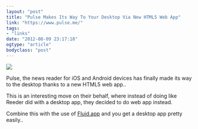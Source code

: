 ```yaml
---
layout: "post"
title: "Pulse Makes Its Way To Your Desktop Via New HTML5 Web App"
link: "https://www.pulse.me/"
tags: 
- "links"
date: "2012-08-09 23:17:18"
ogtype: "article"
bodyclass: "post"
---
```


![](http://cdn.rogerstringer.com/media/pulse.jpg)

Pulse, the news reader for iOS and Android devices has finally made its way to the desktop thanks to a new HTML5 web app..

This is an interesting move on their behalf, where instead of doing like Reeder did with a desktop app, they decided to do web app instead.

Combine this with the use of [Fluid.app](http://fluidapp.com/) and you get a desktop app pretty easily..